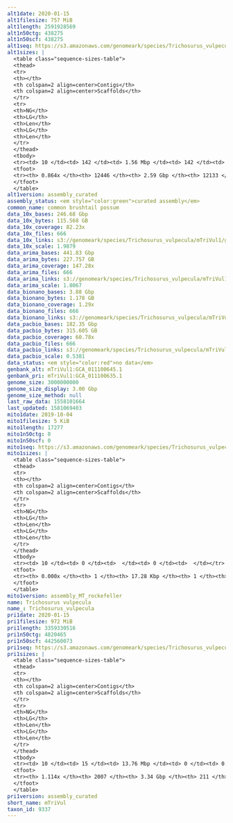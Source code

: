 ```yaml
---
alt1date: 2020-01-15
alt1filesize: 757 MiB
alt1length: 2591928569
alt1n50ctg: 438275
alt1n50scf: 438275
alt1seq: https://s3.amazonaws.com/genomeark/species/Trichosurus_vulpecula/mTriVul1/assembly_curated/mTriVul1.alt.cur.20200115.fasta.gz
alt1sizes: |
  <table class="sequence-sizes-table">
  <thead>
  <tr>
  <th></th>
  <th colspan=2 align=center>Contigs</th>
  <th colspan=2 align=center>Scaffolds</th>
  </tr>
  <tr>
  <th>NG</th>
  <th>LG</th>
  <th>Len</th>
  <th>LG</th>
  <th>Len</th>
  </tr>
  </thead>
  <tbody>
  <tr><td> 10 </td><td> 142 </td><td> 1.56 Mbp </td><td> 142 </td><td> 1.56 Mbp </td></tr>  <tr><td> 20 </td><td> 381 </td><td> 1.06 Mbp </td><td> 381 </td><td> 1.06 Mbp </td></tr>  <tr><td> 30 </td><td> 709 </td><td> 0.80 Mbp </td><td> 709 </td><td> 0.80 Mbp </td></tr>  <tr><td> 40 </td><td> 1143 </td><td> 0.60 Mbp </td><td> 1143 </td><td> 0.60 Mbp </td></tr>  <tr style="background-color:#cccccc;"><td> 50 </td><td> 1722 </td><td> 438.28 Kbp </td><td> 1722 </td><td> 438.28 Kbp </td></tr>  <tr><td> 60 </td><td> 2552 </td><td> 297.89 Kbp </td><td> 2552 </td><td> 297.89 Kbp </td></tr>  <tr><td> 70 </td><td> 3898 </td><td> 162.46 Kbp </td><td> 3897 </td><td> 163.04 Kbp </td></tr>  <tr><td> 80 </td><td> 6931 </td><td> 62.47 Kbp </td><td> 6895 </td><td> 63.50 Kbp </td></tr>  <tr><td> 90 </td><td> 0 </td><td>  </td><td> 0 </td><td>  </td></tr>  <tr><td> 100 </td><td> 0 </td><td>  </td><td> 0 </td><td>  </td></tr>  </tbody>
  <tfoot>
  <tr><th> 0.864x </th><th> 12446 </th><th> 2.59 Gbp </th><th> 12133 </th><th> 2.59 Gbp </th></tr>
  </tfoot>
  </table>
alt1version: assembly_curated
assembly_status: <em style="color:green">curated assembly</em>
common_name: common brushtail possum
data_10x_bases: 246.68 Gbp
data_10x_bytes: 115.568 GB
data_10x_coverage: 82.23x
data_10x_files: 666
data_10x_links: s3://genomeark/species/Trichosurus_vulpecula/mTriVul1/genomic_data/10x/<br>
data_10x_scale: 1.9879
data_arima_bases: 441.83 Gbp
data_arima_bytes: 227.757 GB
data_arima_coverage: 147.28x
data_arima_files: 666
data_arima_links: s3://genomeark/species/Trichosurus_vulpecula/mTriVul1/genomic_data/arima/<br>
data_arima_scale: 1.8067
data_bionano_bases: 3.88 Gbp
data_bionano_bytes: 1.178 GB
data_bionano_coverage: 1.29x
data_bionano_files: 666
data_bionano_links: s3://genomeark/species/Trichosurus_vulpecula/mTriVul1/genomic_data/bionano/<br>
data_pacbio_bases: 182.35 Gbp
data_pacbio_bytes: 315.605 GB
data_pacbio_coverage: 60.78x
data_pacbio_files: 666
data_pacbio_links: s3://genomeark/species/Trichosurus_vulpecula/mTriVul1/genomic_data/pacbio/<br>
data_pacbio_scale: 0.5381
data_status: <em style="color:red">no data</em>
genbank_alt: mTriVul1:GCA_011100645.1
genbank_pri: mTriVul1:GCA_011100635.1
genome_size: 3000000000
genome_size_display: 3.00 Gbp
genome_size_method: null
last_raw_data: 1558101664
last_updated: 1581069403
mito1date: 2019-10-04
mito1filesize: 5 KiB
mito1length: 17277
mito1n50ctg: 0
mito1n50scf: 0
mito1seq: https://s3.amazonaws.com/genomeark/species/Trichosurus_vulpecula/mTriVul1/assembly_MT_rockefeller/mTriVul1.MT.20191004.fasta.gz
mito1sizes: |
  <table class="sequence-sizes-table">
  <thead>
  <tr>
  <th></th>
  <th colspan=2 align=center>Contigs</th>
  <th colspan=2 align=center>Scaffolds</th>
  </tr>
  <tr>
  <th>NG</th>
  <th>LG</th>
  <th>Len</th>
  <th>LG</th>
  <th>Len</th>
  </tr>
  </thead>
  <tbody>
  <tr><td> 10 </td><td> 0 </td><td>  </td><td> 0 </td><td>  </td></tr>  <tr><td> 20 </td><td> 0 </td><td>  </td><td> 0 </td><td>  </td></tr>  <tr><td> 30 </td><td> 0 </td><td>  </td><td> 0 </td><td>  </td></tr>  <tr><td> 40 </td><td> 0 </td><td>  </td><td> 0 </td><td>  </td></tr>  <tr style="background-color:#cccccc;"><td> 50 </td><td> 0 </td><td style="background-color:#ff8888;">  </td><td> 0 </td><td style="background-color:#ff8888;">  </td></tr>  <tr><td> 60 </td><td> 0 </td><td>  </td><td> 0 </td><td>  </td></tr>  <tr><td> 70 </td><td> 0 </td><td>  </td><td> 0 </td><td>  </td></tr>  <tr><td> 80 </td><td> 0 </td><td>  </td><td> 0 </td><td>  </td></tr>  <tr><td> 90 </td><td> 0 </td><td>  </td><td> 0 </td><td>  </td></tr>  <tr><td> 100 </td><td> 0 </td><td>  </td><td> 0 </td><td>  </td></tr>  </tbody>
  <tfoot>
  <tr><th> 0.000x </th><th> 1 </th><th> 17.28 Kbp </th><th> 1 </th><th> 17.28 Kbp </th></tr>
  </tfoot>
  </table>
mito1version: assembly_MT_rockefeller
name: Trichosurus vulpecula
name_: Trichosurus_vulpecula
pri1date: 2020-01-15
pri1filesize: 972 MiB
pri1length: 3359330516
pri1n50ctg: 4820465
pri1n50scf: 442560073
pri1seq: https://s3.amazonaws.com/genomeark/species/Trichosurus_vulpecula/mTriVul1/assembly_curated/mTriVul1.pri.cur.20200115.fasta.gz
pri1sizes: |
  <table class="sequence-sizes-table">
  <thead>
  <tr>
  <th></th>
  <th colspan=2 align=center>Contigs</th>
  <th colspan=2 align=center>Scaffolds</th>
  </tr>
  <tr>
  <th>NG</th>
  <th>LG</th>
  <th>Len</th>
  <th>LG</th>
  <th>Len</th>
  </tr>
  </thead>
  <tbody>
  <tr><td> 10 </td><td> 15 </td><td> 13.76 Mbp </td><td> 0 </td><td> 0.57 Gbp </td></tr>  <tr><td> 20 </td><td> 41 </td><td> 9.81 Mbp </td><td> 1 </td><td> 463.07 Mbp </td></tr>  <tr><td> 30 </td><td> 76 </td><td> 7.41 Mbp </td><td> 1 </td><td> 463.07 Mbp </td></tr>  <tr><td> 40 </td><td> 122 </td><td> 5.81 Mbp </td><td> 2 </td><td> 445.41 Mbp </td></tr>  <tr style="background-color:#cccccc;"><td> 50 </td><td> 179 </td><td style="background-color:#88ff88;"> 4.82 Mbp </td><td> 3 </td><td style="background-color:#88ff88;"> 442.56 Mbp </td></tr>  <tr><td> 60 </td><td> 248 </td><td> 4.01 Mbp </td><td> 3 </td><td> 442.56 Mbp </td></tr>  <tr><td> 70 </td><td> 332 </td><td> 3.13 Mbp </td><td> 4 </td><td> 310.11 Mbp </td></tr>  <tr><td> 80 </td><td> 447 </td><td> 2.22 Mbp </td><td> 5 </td><td> 285.15 Mbp </td></tr>  <tr><td> 90 </td><td> 605 </td><td> 1.59 Mbp </td><td> 6 </td><td> 275.47 Mbp </td></tr>  <tr><td> 100 </td><td> 849 </td><td> 0.94 Mbp </td><td> 7 </td><td> 267.64 Mbp </td></tr>  </tbody>
  <tfoot>
  <tr><th> 1.114x </th><th> 2007 </th><th> 3.34 Gbp </th><th> 211 </th><th> 3.36 Gbp </th></tr>
  </tfoot>
  </table>
pri1version: assembly_curated
short_name: mTriVul
taxon_id: 9337
---
```

